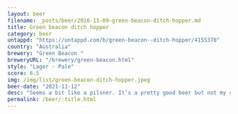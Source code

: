 ```yaml
---
layout: beer
filename: _posts/beer/2016-11-09-green-beacon-ditch-hopper.md
title: Green beacon ditch hopper
category: beer
untappd: "https://untappd.com/b/green-beacon--ditch-hopper/4155370"
country: "Australia"
brewery: "Green Beacon "
breweryURL: "/brewery/green-beacon.html"
style: "Lager - Pale"
score: 6.5
img: /img/list/green-beacon-ditch-hopper.jpeg
beer-date: "2021-11-12"
desc: "Seems a bit like a pilsner. It’s a pretty good beer but not my cup of tea"
permalink: /beer/:title.html
---
```

